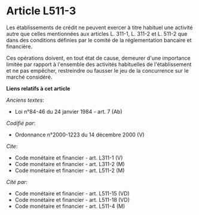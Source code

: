 # Article L511-3

Les établissements de crédit ne peuvent exercer à titre habituel une activité autre que celles mentionnées aux articles L.
311-1, L. 311-2 et L. 511-2 que dans des conditions définies par le comité de la réglementation bancaire et financière.

Ces opérations doivent, en tout état de cause, demeurer d'une importance limitée par rapport à l'ensemble des activités
habituelles de l'établissement et ne pas empêcher, restreindre ou fausser le jeu de la concurrence sur le marché considéré.

**Liens relatifs à cet article**

_Anciens textes_:

  - Loi n°84-46 du 24 janvier 1984 - art. 7 (Ab)

_Codifié par_:

  - Ordonnance n°2000-1223 du 14 décembre 2000 (V)

_Cite_:

  - Code monétaire et financier - art. L311-1 (V)
  - Code monétaire et financier - art. L311-2 (M)
  - Code monétaire et financier - art. L511-2 (M)

_Cité par_:

  - Code monétaire et financier - art. L511-15 (VD)
  - Code monétaire et financier - art. L511-18 (VD)
  - Code monétaire et financier - art. L511-4 (M)
